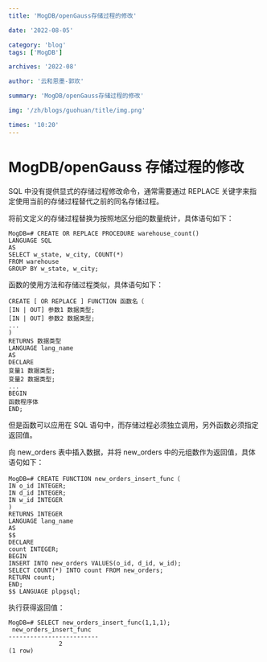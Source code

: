 ```yaml
---
title: 'MogDB/openGauss存储过程的修改'

date: '2022-08-05'

category: 'blog'
tags: ['MogDB']

archives: '2022-08'

author: '云和恩墨-郭欢'

summary: 'MogDB/openGauss存储过程的修改'

img: '/zh/blogs/guohuan/title/img.png'

times: '10:20'
---
```


# MogDB/openGauss 存储过程的修改

SQL 中没有提供显式的存储过程修改命令，通常需要通过 REPLACE 关键字来指定使用当前的存储过程替代之前的同名存储过程。

将前文定义的存储过程替换为按照地区分组的数量统计，具体语句如下：

```
MogDB=# CREATE OR REPLACE PROCEDURE warehouse_count()
LANGUAGE SQL
AS
SELECT w_state, w_city, COUNT(*)
FROM warehouse
GROUP BY w_state, w_city;
```

函数的使用方法和存储过程类似，具体语句如下：

```
CREATE [ OR REPLACE ] FUNCTION 函数名（
[IN | OUT] 参数1 数据类型;
[IN | OUT] 参数2 数据类型;
...
)
RETURNS 数据类型
LANGUAGE lang_name
AS
DECLARE
变量1 数据类型;
变量2 数据类型;
...
BEGIN
函数程序体
END;
```

但是函数可以应用在 SQL 语句中，而存储过程必须独立调用，另外函数必须指定返回值。

向 new_orders 表中插入数据，并将 new_orders 中的元组数作为返回值，具体语句如下：

```
MogDB=# CREATE FUNCTION new_orders_insert_func（
IN o_id INTEGER;
IN d_id INTEGER;
IN w_id INTEGER
)
RETURNS INTEGER
LANGUAGE lang_name
AS
$$
DECLARE
count INTEGER;
BEGIN
INSERT INTO new_orders VALUES(o_id, d_id, w_id);
SELECT COUNT(*) INTO count FROM new_orders;
RETURN count;
END;
$$ LANGUAGE plpgsql;
```

执行获得返回值：

```
MogDB=# SELECT new_orders_insert_func(1,1,1);
 new_orders_insert_func
-------------------------
              2
(1 row)
```

